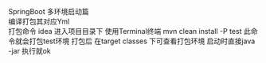 SpringBoot 多环境启动篇  
编译打包其对应Yml  
打包命令 idea 进入项目目录下 使用Terminal终端   mvn clean install -P test  此命令就会打包test环境
打包后 在target classes 下可查看打包环境
启动时直接java -jar 执行就ok